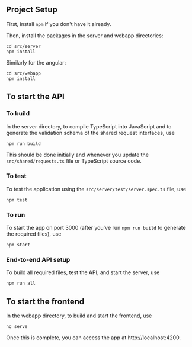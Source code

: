 ## Project Setup
First, install ```npm``` if you don't have it already.

Then, install the packages in the server and webapp directories:    
```
cd src/server
npm install
```

Similarly for the angular: 
```
cd src/webapp
npm install
```

## To start the API
### To build
In the server directory, to compile TypeScript into JavaScript and to generate the validation schema of the shared request interfaces, use 
```
npm run build
```
This should be done initially and whenever you update the ```src/shared/requests.ts``` file or TypeScript source code. 

### To test
To test the application using the ```src/server/test/server.spec.ts``` file, use
```
npm test
``` 

### To run
To start the app on port 3000 (after you've run ```npm run build``` to generate the required files), use 
```
npm start
```

### End-to-end API setup
To build all required files, test the API, and start the server, use
```
npm run all
```

## To start the frontend
In the webapp directory, to build and start the frontend, use 
```
ng serve
```  
Once this is complete, you can access the app at http://localhost:4200.